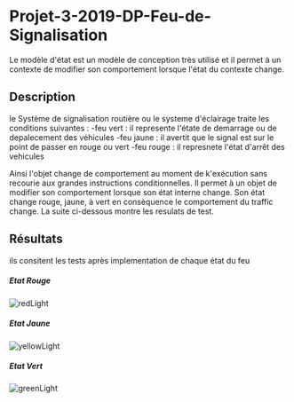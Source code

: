 # Projet-3-2019-DP-Feu-de-Signalisation

Le modèle d'état est un modèle de conception très utilisé et il permet à un contexte de modifier son comportement lorsque l'état du contexte change.
  ## Description
le Système de signalisation routière ou le systeme d'éclairage traite les conditions suivantes :
  -feu vert : il represente l'étate de demarrage  ou de depalecement des véhicules
  -feu jaune :  il avertit que le signal est sur le point de passer en rouge ou vert 
  -feu rouge : il represnete l'état d'arrêt des vehicules 
  
 Ainsi l'objet change de comportement au moment de k'exécution sans recourie aux grandes instructions conditionnelles.
 Il permet à un objet de modifier son comportement lorsque son état interne change. Son état change rouge, jaune,  à vert
 en consèquence le comportement du traffic change.
 La suite ci-dessous montre les resulats de test.
  ## Résultats
ils consitent les tests après implementation de chaque état du feu

##### Etat Rouge
![redLight](https://user-images.githubusercontent.com/48572427/56284511-2f218480-6104-11e9-892d-0ea582d7b344.PNG)

##### Etat Jaune
![yellowLight](https://user-images.githubusercontent.com/48572427/56285954-f5eb1380-6107-11e9-89bf-9947e2e8ef8b.PNG)

##### Etat Vert
![greenLight](https://user-images.githubusercontent.com/48572427/56285953-f5eb1380-6107-11e9-9f29-9eab375b6855.PNG)
